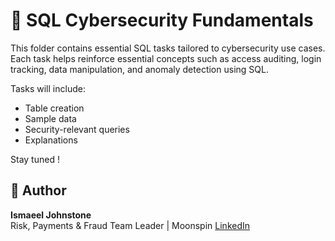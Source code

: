 # 🧠 SQL Cybersecurity Fundamentals

This folder contains essential SQL tasks tailored to cybersecurity use cases. Each task helps reinforce essential concepts such as access auditing, login tracking, data manipulation, and anomaly detection using SQL.

Tasks will include:
- Table creation
- Sample data
- Security-relevant queries
- Explanations

Stay tuned !

## 🧠 Author

**Ismaeel Johnstone**  
Risk, Payments & Fraud Team Leader | Moonspin 
[LinkedIn](https://www.linkedin.com/in/ismaeel-johnstone-b80659252)  
